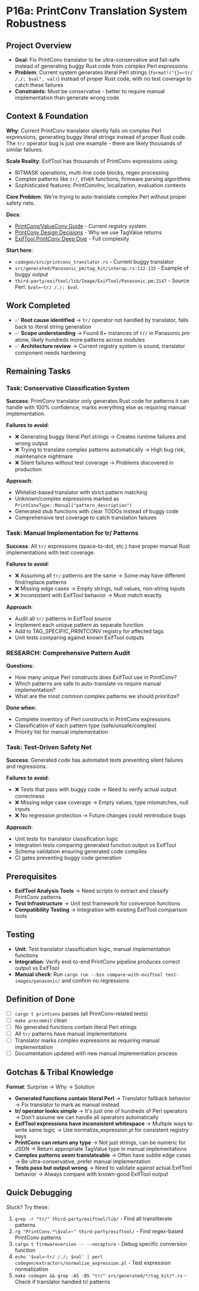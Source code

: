 # P16a: PrintConv Translation System Robustness

## Project Overview

- **Goal**: Fix PrintConv translator to be ultra-conservative and fail-safe instead of generating buggy Rust code from complex Perl expressions
- **Problem**: Current system generates literal Perl strings (`format!("{}=~tr/ /./; $val", val)`) instead of proper Rust code, with no test coverage to catch these failures
- **Constraints**: Must be conservative - better to require manual implementation than generate wrong code

## Context & Foundation

**Why**: Current PrintConv translator silently fails on complex Perl expressions, generating buggy literal strings instead of proper Rust code. The `tr/` operator bug is just one example - there are likely thousands of similar failures.

**Scale Reality**: ExifTool has thousands of PrintConv expressions using:
- BITMASK operations, multi-line code blocks, regex processing
- Complex patterns like `tr/`, `OTHER` functions, firmware parsing algorithms  
- Sophisticated features: PrintConvInv, localization, evaluation contexts

**Core Problem**: We're trying to auto-translate complex Perl without proper safety nets.

**Docs**:
- [PrintConv/ValueConv Guide](../guides/PRINTCONV-VALUECONV-GUIDE.md) - Current registry system
- [PrintConv Design Decisions](../design/PRINTCONV-DESIGN-DECISIONS.md) - Why we use TagValue returns
- [ExifTool PrintConv Deep Dive](../../third-party/exiftool/doc/concepts/PRINT_CONV.md) - Full complexity

**Start here**: 
- `codegen/src/printconv_translator.rs` - Current buggy translator
- `src/generated/Panasonic_pm/tag_kit/interop.rs:112-115` - Example of buggy output
- `third-party/exiftool/lib/Image/ExifTool/Panasonic.pm:2147` - Source Perl: `$val=~tr/ /./; $val`

## Work Completed

- ✅ **Root cause identified** → `tr/` operator not handled by translator, falls back to literal string generation
- ✅ **Scope understanding** → Found 8+ instances of `tr/` in Panasonic.pm alone, likely hundreds more patterns across modules
- ✅ **Architecture review** → Current registry system is sound, translator component needs hardening

## Remaining Tasks

### Task: Conservative Classification System

**Success**: PrintConv translator only generates Rust code for patterns it can handle with 100% confidence, marks everything else as requiring manual implementation.

**Failures to avoid**:
- ❌ Generating buggy literal Perl strings → Creates runtime failures and wrong output
- ❌ Trying to translate complex patterns automatically → High bug risk, maintenance nightmare
- ❌ Silent failures without test coverage → Problems discovered in production

**Approach**: 
- Whitelist-based translator with strict pattern matching
- Unknown/complex expressions marked as `PrintConvType::Manual("pattern_description")`
- Generated stub functions with clear TODOs instead of buggy code
- Comprehensive test coverage to catch translation failures

### Task: Manual Implementation for tr/ Patterns

**Success**: All `tr/` expressions (space-to-dot, etc.) have proper manual Rust implementations with test coverage.

**Failures to avoid**:
- ❌ Assuming all `tr/` patterns are the same → Some may have different find/replace patterns
- ❌ Missing edge cases → Empty strings, null values, non-string inputs
- ❌ Inconsistent with ExifTool behavior → Must match exactly

**Approach**:
- Audit all `tr/` patterns in ExifTool source 
- Implement each unique pattern as separate function
- Add to TAG_SPECIFIC_PRINTCONV registry for affected tags
- Unit tests comparing against known ExifTool outputs

### RESEARCH: Comprehensive Pattern Audit

**Questions**: 
- How many unique Perl constructs does ExifTool use in PrintConv?
- Which patterns are safe to auto-translate vs require manual implementation?
- What are the most common complex patterns we should prioritize?

**Done when**: 
- Complete inventory of Perl constructs in PrintConv expressions
- Classification of each pattern type (safe/unsafe/complex)
- Priority list for manual implementation

### Task: Test-Driven Safety Net

**Success**: Generated code has automated tests preventing silent failures and regressions.

**Failures to avoid**:
- ❌ Tests that pass with buggy code → Need to verify actual output correctness
- ❌ Missing edge case coverage → Empty values, type mismatches, null inputs
- ❌ No regression protection → Future changes could reintroduce bugs

**Approach**:
- Unit tests for translator classification logic
- Integration tests comparing generated function output vs ExifTool
- Schema validation ensuring generated code compiles
- CI gates preventing buggy code generation

## Prerequisites

- **ExifTool Analysis Tools** → Need scripts to extract and classify PrintConv patterns
- **Test Infrastructure** → Unit test framework for conversion functions
- **Compatibility Testing** → Integration with existing ExifTool comparison tools

## Testing

- **Unit**: Test translator classification logic, manual implementation functions
- **Integration**: Verify end-to-end PrintConv pipeline produces correct output vs ExifTool
- **Manual check**: Run `cargo run --bin compare-with-exiftool test-images/panasonic/` and confirm no regressions

## Definition of Done

- [ ] `cargo t printconv` passes (all PrintConv-related tests)
- [ ] `make precommit` clean
- [ ] No generated functions contain literal Perl strings
- [ ] All `tr/` patterns have manual implementations 
- [ ] Translator marks complex expressions as requiring manual implementation
- [ ] Documentation updated with new manual implementation process

## Gotchas & Tribal Knowledge

**Format**: Surprise → Why → Solution

- **Generated functions contain literal Perl** → Translator fallback behavior → Fix translator to mark as manual instead
- **tr/ operator looks simple** → It's just one of hundreds of Perl operators → Don't assume we can handle all operators automatically
- **ExifTool expressions have inconsistent whitespace** → Multiple ways to write same logic → Use normalize_expression.pl for consistent registry keys
- **PrintConv can return any type** → Not just strings, can be numeric for JSON → Return appropriate TagValue type in manual implementations
- **Complex patterns seem translateable** → Often have subtle edge cases → Be ultra-conservative, prefer manual implementation
- **Tests pass but output wrong** → Need to validate against actual ExifTool behavior → Always compare with known-good ExifTool output

## Quick Debugging

Stuck? Try these:

1. `grep -r "tr/" third-party/exiftool/lib/` - Find all transliterate patterns
2. `rg "PrintConv.*\$val=~" third-party/exiftool/` - Find regex-based PrintConv patterns  
3. `cargo t firmwareversion -- --nocapture` - Debug specific conversion function
4. `echo '$val=~tr/ /./; $val' | perl codegen/extractors/normalize_expression.pl` - Test expression normalization
5. `make codegen && grep -A5 -B5 "tr/" src/generated/*/tag_kit/*.rs` - Check if translator handled tr/ patterns